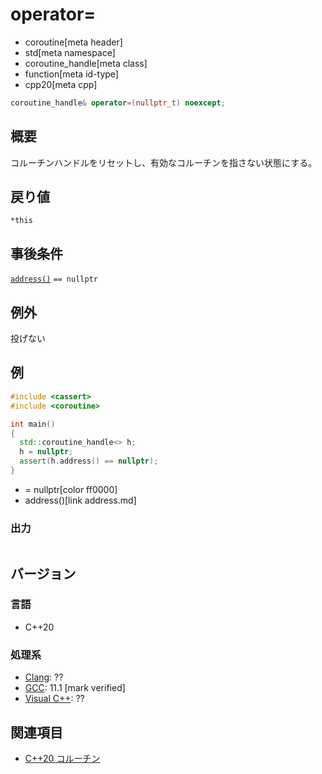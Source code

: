 # operator=
* coroutine[meta header]
* std[meta namespace]
* coroutine_handle[meta class]
* function[meta id-type]
* cpp20[meta cpp]

```cpp
coroutine_handle& operator=(nullptr_t) noexcept;
```

## 概要
コルーチンハンドルをリセットし、有効なコルーチンを指さない状態にする。


## 戻り値
`*this`


## 事後条件
[`address()`](address.md) `== nullptr`


## 例外
投げない


## 例
```cpp example
#include <cassert>
#include <coroutine>

int main()
{
  std::coroutine_handle<> h;
  h = nullptr;
  assert(h.address() == nullptr);
}
```
* = nullptr[color ff0000]
* address()[link address.md]

### 出力
```
```


## バージョン
### 言語
- C++20

### 処理系
- [Clang](/implementation.md#clang): ??
- [GCC](/implementation.md#gcc): 11.1 [mark verified]
- [Visual C++](/implementation.md#visual_cpp): ??


## 関連項目
- [C++20 コルーチン](/lang/cpp20/coroutines.md)
